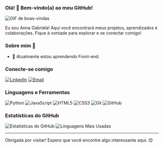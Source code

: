 ### Olá! 👋 Bem-vindo(a) ao meu GitHub!

![GIF de boas-vindas](https://media.giphy.com/media/xT8qBfjJhOmNPTVWU0/giphy.gif?cid=ecf05e47lassx54bj73h0lwl0xdggguk9b4dufdvhk0wqjoo&ep=v1_gifs_search&rid=giphy.gif&ct=g)

Eu sou Anna Gabriela! Aqui você encontrará meus projetos, aprendizados e colaborações. Fique à vontade para explorar e se conectar comigo!

### Sobre mim 🌸

- 🌱 Atualmente estou aprendendo Front-end.

### Conecte-se comigo 

[![LinkedIn](https://img.shields.io/badge/-LinkedIn-blue?style=flat&logo=Linkedin&logoColor=white)](https://www.linkedin.com/in/anna-gabriela-holanda)
[![Email](https://img.shields.io/badge/-Email-c14438?style=flat&logo=Gmail&logoColor=white)](mailto:annagabrielaholanda.com)

### Linguagens e Ferramentas 

![Python](https://img.shields.io/badge/-Python-333?style=flat&logo=python)
![JavaScript](https://img.shields.io/badge/-JavaScript-333?style=flat&logo=javascript)
![HTML5](https://img.shields.io/badge/-HTML5-333?style=flat&logo=html5)
![CSS3](https://img.shields.io/badge/-CSS3-333?style=flat&logo=css3)
![Git](https://img.shields.io/badge/-Git-333?style=flat&logo=git)
![GitHub](https://img.shields.io/badge/-GitHub-333?style=flat&logo=github)

### Estatísticas do GitHub 

![Estatísticas do GitHub](https://github-readme-stats.vercel.app/api?username=kiwnyh&show_icons=true&theme=radical)
![Linguagens Mais Usadas](https://github-readme-stats.vercel.app/api/top-langs/?username=kiwnyh&layout=compact&theme=radical)

---

Obrigada por visitar! Espero que você encontre algo interessante aqui. 😊
